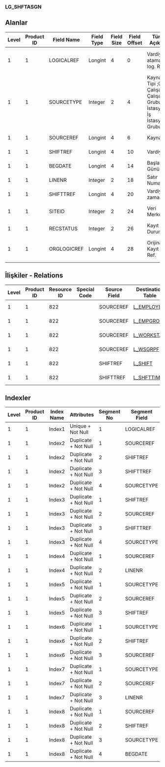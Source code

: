### LG_SHFTASGN

## Alanlar

**Level**|**Product ID**|**Field Name**|**Field Type**|**Field Size**|**Field Offset**|**Türkçe Açıklama**|**Expression**
-----|-----|-----|-----|-----|-----|-----|-----
1|1|LOGICALREF|Longint|4|0|Vardiya ataması log. Ref.|Shift Assignment Logical Reference
1|1|SOURCETYPE|Integer|2|4|Kaynak Tipi ;0 Çalışan;1 Çalışan Grubu;2 İş İstasyonu;3 İş İstasyonu Grubu|Resource Type ;0 Çalışan;1 Çalışan Grubu;2 İş İstasyonu;3 İş İstasyonu Grubu
1|1|SOURCEREF|Longint|4|6|Kaynak ref.|Resource Reference
1|1|SHIFTREF|Longint|4|10|Vardiya ref.|Shift Reference
1|1|BEGDATE|Longint|4|14|Başlangıç Günü|Beginning Day
1|1|LINENR|Integer|2|18|Satır Numarası|Line Number
1|1|SHIFTTREF|Longint|4|20|Vardiya zamanı ref.|Shift Time Reference
1|1|SITEID|Integer|2|24|Veri Merkezi|Data Processing Site
1|1|RECSTATUS|Integer|2|26|Kayıt Durumu|Record Status
1|1|ORGLOGICREF|Longint|4|28|Orijinal Kayıt Log. Ref.|Original Record Logical Reference

## İlişkiler - Relations

**Level**|**Product ID**|**Resource ID**|**Special Code**|**Source Field**|**Destination Table**|**Destination Field**|**Relation Type**|**Extra Condition**
-----|-----|-----|-----|-----|-----|-----|-----|-----
1|1|822||SOURCEREF|[L_EMPLOYEE](../LG_EMPLOYEE "L_EMPLOYEE")|LOGICALREF|one-to-one|SOURCETYPE = 0
1|1|822||SOURCEREF|[L_EMPGROUP](../LG_EMPGROUP "L_EMPGROUP")|LOGICALREF|one-to-one|SOURCETYPE = 1
1|1|822||SOURCEREF|[L_WORKSTAT](../LG_WORKSTAT "L_WORKSTAT")|LOGICALREF|one-to-one|SOURCETYPE = 2
1|1|822||SOURCEREF|[L_WSGRPF](../LG_WSGRPF "L_WSGRPF")|LOGICALREF|one-to-one|SOURCETYPE = 3
1|1|822||SHIFTREF|[L_SHIFT](../LG_SHIFT "L_SHIFT")|LOGICALREF|one-to-one|
1|1|822||SHIFTTREF|[L_SHFTTIME](../LG_SHFTTIME "L_SHFTTIME")|LOGICALREF|one-to-one|

## Indexler

**Level**|**Product ID**|**Index Name**|**Attributes**|**Segment No**|**Segment Field**|**Sense**
-----|-----|-----|-----|-----|-----|-----
1|1|Index1|Unique + Not Null|1|LOGICALREF|Ascending
1|1|Index2|Duplicate + Not Null|1|SOURCEREF|Ascending
1|1|Index2|Duplicate + Not Null|2|SHIFTREF|Ascending
1|1|Index2|Duplicate + Not Null|3|SHIFTTREF|Ascending
1|1|Index2|Duplicate + Not Null|4|SOURCETYPE|Ascending
1|1|Index3|Duplicate + Not Null|1|SHIFTREF|Ascending
1|1|Index3|Duplicate + Not Null|2|SOURCEREF|Ascending
1|1|Index3|Duplicate + Not Null|3|SHIFTTREF|Ascending
1|1|Index3|Duplicate + Not Null|4|SOURCETYPE|Ascending
1|1|Index4|Duplicate + Not Null|1|SOURCEREF|Ascending
1|1|Index4|Duplicate + Not Null|2|LINENR|Ascending
1|1|Index5|Duplicate + Not Null|1|SOURCETYPE|Ascending
1|1|Index5|Duplicate + Not Null|2|SOURCEREF|Ascending
1|1|Index5|Duplicate + Not Null|3|SHIFTREF|Ascending
1|1|Index6|Duplicate + Not Null|1|SOURCETYPE|Ascending
1|1|Index6|Duplicate + Not Null|2|SHIFTREF|Ascending
1|1|Index6|Duplicate + Not Null|3|SOURCEREF|Ascending
1|1|Index7|Duplicate + Not Null|1|SOURCETYPE|Ascending
1|1|Index7|Duplicate + Not Null|2|SOURCEREF|Ascending
1|1|Index7|Duplicate + Not Null|3|LINENR|Ascending
1|1|Index8|Duplicate + Not Null|1|SOURCEREF|Ascending
1|1|Index8|Duplicate + Not Null|2|SHIFTREF|Ascending
1|1|Index8|Duplicate + Not Null|3|SOURCETYPE|Ascending
1|1|Index8|Duplicate + Not Null|4|BEGDATE|Ascending
